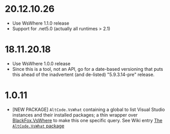 # 20.12.10.26
* Use WsWhere 1.1.0 release
* Support for .net5.0 (actually all runtimes > 2.1)

# 18.11.20.18
* Use WsWhere 1.0.0 release
* Since this is a tool, not an API, go for a date-based versioning that puts this ahead of the inadvertent (and de-listed) "5.9.3.14-pre" release.

# 1.0.11
* [NEW PACKAGE] `AltCode.VsWhat` containing a global to list Visual Studio instances and their installed packages; a thin wrapper over [BlackFox.VsWhere](https://github.com/vbfox/FoxSharp/blob/master/src/BlackFox.VsWhere/Readme.md) to make this one specific query. See Wiki entry [The `AltCode.VsWhat` package](https://github.com/SteveGilham/altcode.Fake/wiki/The-AltCode.VsWhat-package)